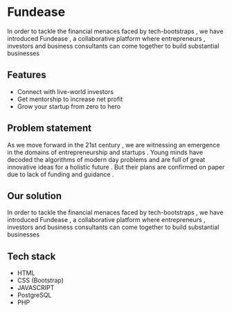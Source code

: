 
# Fundease

In order to tackle the financial menaces faced by tech-bootstraps , we have introduced Fundease , a collaborative platform where entrepreneurs , investors and business consultants can come together to build substantial businesses


## Features

- Connect with live-world investors
- Get mentorship to increase net profit
- Grow your startup from zero to hero

## Problem statement

As we move forward in the 21st century , we are witnessing an emergence in the domains of entrepreneurship and startups . Young minds have decoded the algorithms of modern day problems and are full of great innovative ideas for a holistic future . But their plans are confirmed on paper due to lack of funding and guidance .



## Our solution

In order to tackle the financial menaces faced by tech-bootstraps , we have introduced Fundease , a collaborative platform where entrepreneurs , investors and business consultants can come together to build substantial businesses





## Tech stack

- HTML
- CSS (Bootstrap)
- JAVASCRIPT 
- PostgreSQL
- PHP
